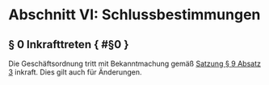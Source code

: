 # Abschnitt VI: Schlussbestimmungen

## § 0 Inkrafttreten { #§0 }
Die Geschäftsordnung tritt mit Bekanntmachung gemäß [Satzung § 9 Absatz 3](https://sphhu.de/documents/2022/07/satzung.pdf/) inkraft. Dies gilt auch für Änderungen.
